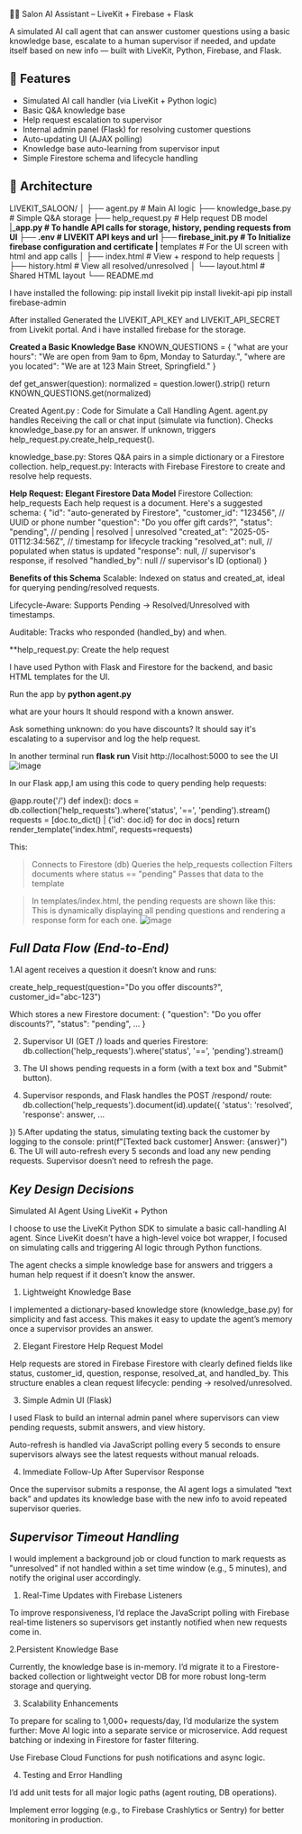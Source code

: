 💇‍♀️ Salon AI Assistant – LiveKit + Firebase + Flask

A simulated AI call agent that can answer customer questions using a basic knowledge base, escalate to a human supervisor if needed, and update itself based on new info — built with LiveKit, Python, Firebase, and Flask.


## 🚀 Features

- Simulated AI call handler (via LiveKit + Python logic)
- Basic Q&A knowledge base
- Help request escalation to supervisor
- Internal admin panel (Flask) for resolving customer questions
- Auto-updating UI (AJAX polling)
- Knowledge base auto-learning from supervisor input
- Simple Firestore schema and lifecycle handling

## 🧠 Architecture
LIVEKIT_SALOON/
│
├── agent.py            # Main AI logic
├── knowledge_base.py   # Simple Q&A storage
├── help_request.py     # Help request DB model
|___app.py              # To handle API calls for storage, history, pending requests from UI
├── .env                # LIVEKIT API keys and url
├── firebase_init.py    # To Initialize firebase configuration and certificate
|__ templates           # For the UI screen with html and app calls
│   ├── index.html         # View + respond to help requests
│   ├── history.html       # View all resolved/unresolved
│   └── layout.html        # Shared HTML layout
└── README.md


I have installed the following: 
pip install livekit
pip install livekit-api
pip install firebase-admin

After installed Generated the LIVEKIT_API_KEY and LIVEKIT_API_SECRET from Livekit portal.
And i have installed firebase for the storage.

**Created a Basic Knowledge Base**
KNOWN_QUESTIONS = {
    "what are your hours": "We are open from 9am to 6pm, Monday to Saturday.",
    "where are you located": "We are at 123 Main Street, Springfield."
}

def get_answer(question):
    normalized = question.lower().strip()
    return KNOWN_QUESTIONS.get(normalized)

Created Agent.py : Code for Simulate a Call Handling Agent. 
   agent.py handles Receiving the call or chat input (simulate via function). Checks knowledge_base.py for an answer. If unknown, triggers help_request.py.create_help_request().

knowledge_base.py:   Stores Q&A pairs in a simple dictionary or a Firestore collection.
help_request.py:  Interacts with Firebase Firestore to create and resolve help requests.

**Help Request: Elegant Firestore Data Model**
Firestore Collection: help_requests
Each help request is a document. Here's a suggested schema:
{
  "id": "auto-generated by Firestore",
  "customer_id": "123456",          // UUID or phone number
  "question": "Do you offer gift cards?",
  "status": "pending",              // pending | resolved | unresolved
  "created_at": "2025-05-01T12:34:56Z",   // timestamp for lifecycle tracking
  "resolved_at": null,              // populated when status is updated
  "response": null,                // supervisor's response, if resolved
  "handled_by": null               // supervisor's ID (optional)
}

**Benefits of this Schema**
Scalable: Indexed on status and created_at, ideal for querying pending/resolved requests.

Lifecycle-Aware: Supports Pending → Resolved/Unresolved with timestamps.

Auditable: Tracks who responded (handled_by) and when.

**help_request.py: Create the help request

I have used Python with Flask and Firestore for the backend, and basic HTML templates for the UI.


Run the app by **python agent.py**  

what are your hours
It should respond with a known answer.

Ask something unknown:
do you have discounts?
It should say it's escalating to a supervisor and log the help request.

In another terminal run **flask run**
Visit http://localhost:5000 to see the UI
![image](https://github.com/user-attachments/assets/d955d2fe-c2fa-470c-8982-2e3a030ed222)




In our Flask app,I am using this code to query pending help requests:

@app.route('/')
def index():
    docs = db.collection('help_requests').where('status', '==', 'pending').stream()
    requests = [doc.to_dict() | {'id': doc.id} for doc in docs]
    return render_template('index.html', requests=requests)

This:

> Connects to Firestore (db)
> Queries the help_requests collection
> Filters documents where status == "pending"
Passes that data to the template

> In templates/index.html, the pending requests are shown like this:
This is dynamically displaying all pending questions and rendering a response form for each one.
![image](https://github.com/user-attachments/assets/8b49842a-1cc1-442e-8fb3-af53039c014c)


## ***Full Data Flow (End-to-End)***
1.AI agent receives a question it doesn’t know and runs:

create_help_request(question="Do you offer discounts?", customer_id="abc-123")

Which stores a new Firestore document:
{
  "question": "Do you offer discounts?",
  "status": "pending",
  ...
}

2. Supervisor UI (GET /) loads and queries Firestore:
db.collection('help_requests').where('status', '==', 'pending').stream()
3. The UI shows pending requests in a form (with a text box and "Submit" button).

4. Supervisor responds, and Flask handles the POST /respond/<id> route:
   db.collection('help_requests').document(id).update({
    'status': 'resolved',
    'response': answer,
    ...

})
5.After updating the status, simulating texting back the customer by logging to the console:
    print(f"[Texted back customer] Answer: {answer}")
6. The UI will auto-refresh every 5 seconds and load any new pending requests.
   Supervisor doesn’t need to refresh the page.


## ***Key Design Decisions***
Simulated AI Agent Using LiveKit + Python

I choose to use the LiveKit Python SDK to simulate a basic call-handling AI agent. Since LiveKit doesn’t have a high-level voice bot wrapper, I focused on simulating calls and triggering AI logic through Python functions.

The agent checks a simple knowledge base for answers and triggers a human help request if it doesn't know the answer.

1. Lightweight Knowledge Base

I implemented a dictionary-based knowledge store (knowledge_base.py) for simplicity and fast access. This makes it easy to update the agent’s memory once a supervisor provides an answer.

2. Elegant Firestore Help Request Model

Help requests are stored in Firebase Firestore with clearly defined fields like status, customer_id, question, response, resolved_at, and handled_by.
This structure enables a clean request lifecycle: pending → resolved/unresolved.

3. Simple Admin UI (Flask)

I used Flask to build an internal admin panel where supervisors can view pending requests, submit answers, and view history.

Auto-refresh is handled via JavaScript polling every 5 seconds to ensure supervisors always see the latest requests without manual reloads.

4. Immediate Follow-Up After Supervisor Response

Once the supervisor submits a response, the AI agent logs a simulated “text back” and updates its knowledge base with the new info to avoid repeated supervisor queries.


## ***Supervisor Timeout Handling***

I would implement a background job or cloud function to mark requests as "unresolved" if not handled within a set time window (e.g., 5 minutes), and notify the original user accordingly.

1. Real-Time Updates with Firebase Listeners

To improve responsiveness, I’d replace the JavaScript polling with Firebase real-time listeners so supervisors get instantly notified when new requests come in.

2.Persistent Knowledge Base

Currently, the knowledge base is in-memory. I’d migrate it to a Firestore-backed collection or lightweight vector DB for more robust long-term storage and querying.

3. Scalability Enhancements

To prepare for scaling to 1,000+ requests/day, I’d modularize the system further:
Move AI logic into a separate service or microservice.
Add request batching or indexing in Firestore for faster filtering.

Use Firebase Cloud Functions for push notifications and async logic.

4. Testing and Error Handling

I’d add unit tests for all major logic paths (agent routing, DB operations).

Implement error logging (e.g., to Firebase Crashlytics or Sentry) for better monitoring in production.
